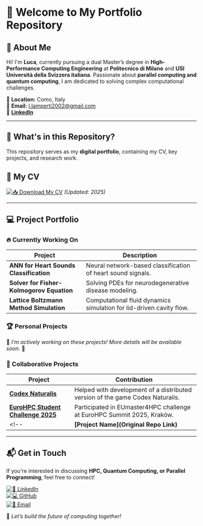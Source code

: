 # 🚀 Welcome to My Portfolio Repository

## 👋 About Me  
Hi! I'm **Luca**, currently pursuing a dual Master’s degree in **High-Performance Computing Engineering** at **Politecnico di Milano** and **USI Università della Svizzera italiana**. Passionate about **parallel computing and quantum computing**, I am dedicated to solving complex computational challenges.

📍 **Location:** Como, Italy  
📧 **Email:** l.lamperti2002@gmail.com  
🔗 **[LinkedIn](https://www.linkedin.com/in/luca-lamperti-3920521b8)**  

---

## 📂 What's in this Repository?
This repository serves as my **digital portfolio**, containing my CV, key projects, and research work.

## 📄 **My CV**
[![📥 Download My CV](https://img.shields.io/badge/Download%20CV-PDF-blue?style=for-the-badge&logo=adobeacrobatreader)](./CV/CV.pdf) *(Updated: 2025)*  

---

## 💻 **Project Portfolio**

### 🔥 Currently Working On

| Project | Description |
|---------|------------|
| **ANN for Heart Sounds Classification** | Neural network-based classification of heart sound signals. |
| **Solver for Fisher-Kolmogorov Equation** | Solving PDEs for neurodegenerative disease modeling. |
| **Lattice Boltzmann Method Simulation** | Computational fluid dynamics simulation for lid-driven cavity flow. |

### 🏆 Personal Projects
<!--
| Project | Description |
|---------|------------|
| **[Project Name](GitHub Repo Link)** | Description of the project, technologies used, and impact. |
| **[Project Name](GitHub Repo Link)** | Brief details about this project and your role in it. |
-->

🚧 *I'm actively working on these projects! More details will be available soon.* 🚀

### 🤝 Collaborative Projects

| Project | Contribution |
|---------|-------------|
| **[Codex Naturalis](https://github.com/Diego41ITA/ing-sw-2024-quattrone-galatea-lamperti-lodetti)** | Helped with development of a distributed version of the game Codex Naturalis. |
| **[EuroHPC Student Challenge 2025](https://github.com/Rudolfovoorg/EuroHPC_Student_Challenge_2025_Team_2.git)** | Participated in EUmaster4HPC challenge at EuroHPC Summit 2025, Kraków. |
<!-- | **[Project Name](Original Repo Link)** | Helped with [bug fixing, feature development, etc.]. | -->

---

## 📬 Get in Touch
If you're interested in discussing **HPC, Quantum Computing, or Parallel Programming**, feel free to connect!

[![💼 LinkedIn](https://img.shields.io/badge/LinkedIn-Profile-blue?style=for-the-badge&logo=linkedin)](https://www.linkedin.com/in/luca-lamperti-3920521b8)  
[![💻 GitHub](https://img.shields.io/badge/GitHub-Profile-black?style=for-the-badge&logo=github)](https://github.com/yourprofile)  
[![📧 Email](https://img.shields.io/badge/Email-Contact%20Me-red?style=for-the-badge&logo=gmail)](mailto:l.lamperti2002@gmail.com)  

🚀 *Let’s build the future of computing together!*
